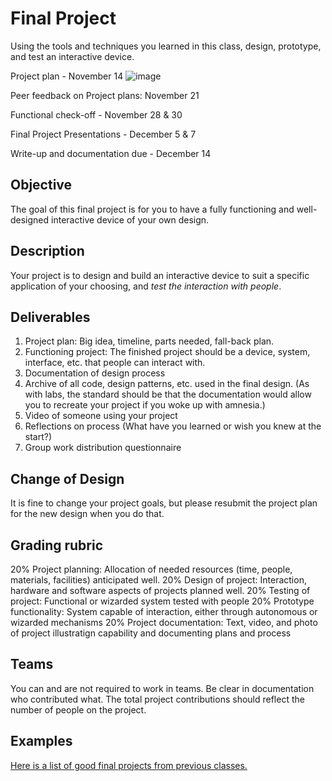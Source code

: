 # Final Project

Using the tools and techniques you learned in this class, design, prototype, and test an interactive device.

Project plan - November 14
![image](https://github.com/wjr83/Interactive-Lab-Hub/assets/143034234/278df58d-139e-486b-bb4d-aecda3a21b7c)

Peer feedback on Project plans: November 21

Functional check-off - November 28 & 30

Final Project Presentations - December 5 & 7

Write-up and documentation due - December 14

## Objective

The goal of this final project is for you to have a fully functioning and well-designed interactive device of your own design.
 
## Description
Your project is to design and build an interactive device to suit a specific application of your choosing, and *test the interaction with people*. 

## Deliverables
1. Project plan: Big idea, timeline, parts needed, fall-back plan.
2. Functioning project: The finished project should be a device, system, interface, etc. that people can interact with.
3. Documentation of design process
4. Archive of all code, design patterns, etc. used in the final design. (As with labs, the standard should be that the documentation would allow you to recreate your project if you woke up with amnesia.)
5. Video of someone using your project
6. Reflections on process (What have you learned or wish you knew at the start?)
7. Group work distribution questionnaire


## Change of Design

It is fine to change your project goals, but please resubmit the project plan for the new design when you do that.

## Grading rubric

20% Project planning: Allocation of needed resources (time, people, materials, facilities) anticipated well.
20% Design of project: Interaction, hardware and software aspects of projects planned well.
20% Testing of project: Functional or wizarded system tested with people
20% Prototype functionality: System capable of interaction, either through autonomous or wizarded mechanisms
20% Project documentation: Text, video, and photo of project illustratign capability and documenting plans and process

## Teams

You can and are not required to work in teams. Be clear in documentation who contributed what. The total project contributions should reflect the number of people on the project.

## Examples

[Here is a list of good final projects from previous classes.](https://github.com/FAR-Lab/Developing-and-Designing-Interactive-Devices/wiki/Previous-Final-Projects)
